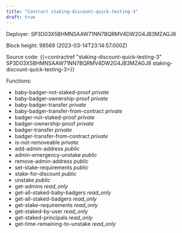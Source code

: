 ```yaml
---
title: "Contract staking-discount-quick-testing-3"
draft: true
---
```

Deployer: SP3D03X5BHMNSAAW71NN7BQRMV4DW2G4JB3MZAGJ8


 



Block height: 98569 (2023-03-14T23:14:57.000Z)

Source code: {{<contractref "staking-discount-quick-testing-3" SP3D03X5BHMNSAAW71NN7BQRMV4DW2G4JB3MZAGJ8 staking-discount-quick-testing-3>}}

Functions:

* baby-badger-not-staked-proof _private_
* baby-badger-ownership-proof _private_
* baby-badger-transfer _private_
* baby-badger-transfer-from-contract _private_
* badger-not-staked-proof _private_
* badger-ownership-proof _private_
* badger-transfer _private_
* badger-transfer-from-contract _private_
* is-not-removeable _private_
* add-admin-address _public_
* admin-emergency-unstake _public_
* remove-admin-address _public_
* set-stake-requirements _public_
* stake-for-discount _public_
* unstake _public_
* get-admins _read_only_
* get-all-staked-baby-badgers _read_only_
* get-all-staked-badgers _read_only_
* get-stake-requirements _read_only_
* get-staked-by-user _read_only_
* get-staked-principals _read_only_
* get-time-remaining-to-unstake _read_only_
